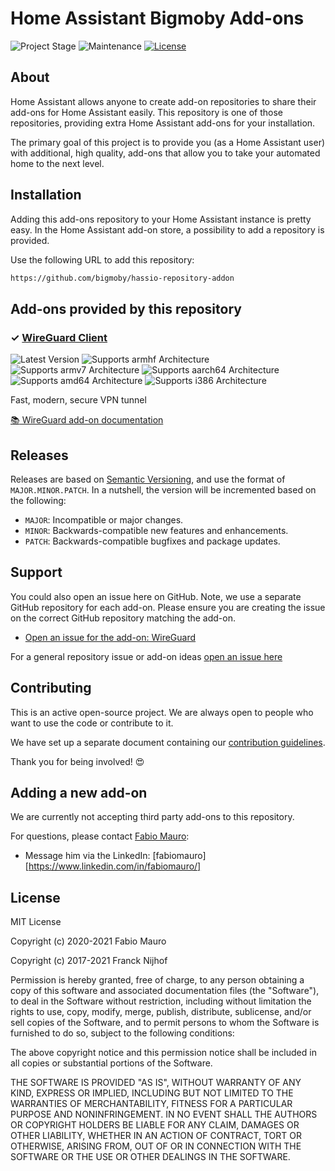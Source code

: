 # Home Assistant Bigmoby Add-ons

![Project Stage][project-stage-shield]
![Maintenance][maintenance-shield]
[![License][license-shield]](LICENSE.md)

## About

Home Assistant allows anyone to create add-on repositories to share their
add-ons for Home Assistant easily. This repository is one of those repositories,
providing extra Home Assistant add-ons for your installation.

The primary goal of this project is to provide you (as a Home Assistant user)
with additional, high quality, add-ons that allow you to take your automated
home to the next level.

## Installation

Adding this add-ons repository to your Home Assistant instance is pretty easy. In the
Home Assistant add-on store, a possibility to add a repository is provided.

Use the following URL to add this repository:

```txt
https://github.com/bigmoby/hassio-repository-addon
```

## Add-ons provided by this repository

### &#10003; [WireGuard Client][addon-wireguard-client]

![Latest Version][wireguard-client-version-shield]
![Supports armhf Architecture][wireguard-client-armhf-shield]
![Supports armv7 Architecture][wireguard-client-armv7-shield]
![Supports aarch64 Architecture][wireguard-client-aarch64-shield]
![Supports amd64 Architecture][wireguard-client-amd64-shield]
![Supports i386 Architecture][wireguard-client-i386-shield]

Fast, modern, secure VPN tunnel

[:books: WireGuard add-on documentation][addon-doc-wireguard-client]

## Releases

Releases are based on [Semantic Versioning][semver], and use the format
of ``MAJOR.MINOR.PATCH``. In a nutshell, the version will be incremented
based on the following:

- ``MAJOR``: Incompatible or major changes.
- ``MINOR``: Backwards-compatible new features and enhancements.
- ``PATCH``: Backwards-compatible bugfixes and package updates.

## Support

You could also open an issue here on GitHub. Note, we use a separate
GitHub repository for each add-on. Please ensure you are creating the issue
on the correct GitHub repository matching the add-on.

- [Open an issue for the add-on: WireGuard][wireguard-client-issue]

For a general repository issue or add-on ideas [open an issue here][issue]

## Contributing

This is an active open-source project. We are always open to people who want to
use the code or contribute to it.

We have set up a separate document containing our
[contribution guidelines](CONTRIBUTING.md).

Thank you for being involved! :heart_eyes:

## Adding a new add-on

We are currently not accepting third party add-ons to this repository.

For questions, please contact [Fabio Mauro][bigmoby]:

- Message him via the LinkedIn: [fabiomauro][https://www.linkedin.com/in/fabiomauro/]

## License

MIT License

Copyright (c) 2020-2021 Fabio Mauro

Copyright (c) 2017-2021 Franck Nijhof

Permission is hereby granted, free of charge, to any person obtaining a copy
of this software and associated documentation files (the "Software"), to deal
in the Software without restriction, including without limitation the rights
to use, copy, modify, merge, publish, distribute, sublicense, and/or sell
copies of the Software, and to permit persons to whom the Software is
furnished to do so, subject to the following conditions:

The above copyright notice and this permission notice shall be included in all
copies or substantial portions of the Software.

THE SOFTWARE IS PROVIDED "AS IS", WITHOUT WARRANTY OF ANY KIND, EXPRESS OR
IMPLIED, INCLUDING BUT NOT LIMITED TO THE WARRANTIES OF MERCHANTABILITY,
FITNESS FOR A PARTICULAR PURPOSE AND NONINFRINGEMENT. IN NO EVENT SHALL THE
AUTHORS OR COPYRIGHT HOLDERS BE LIABLE FOR ANY CLAIM, DAMAGES OR OTHER
LIABILITY, WHETHER IN AN ACTION OF CONTRACT, TORT OR OTHERWISE, ARISING FROM,
OUT OF OR IN CONNECTION WITH THE SOFTWARE OR THE USE OR OTHER DEALINGS IN THE
SOFTWARE.

[addon-wireguard-client]: https://github.com/bigmoby/addon-wireguard-client
[addon-doc-wireguard-client]: https://github.com/bigmoby/addon-wireguard-client/blob/main/README.md
[wireguard-client-issue]: https://github.com/bigmoby/addon-wireguard-client/issues
[wireguard-client-version-shield]: https://img.shields.io/badge/version-0.0.4-blue.svg
[wireguard-client-aarch64-shield]: https://img.shields.io/badge/aarch64-yes-green.svg
[wireguard-client-amd64-shield]: https://img.shields.io/badge/amd64-yes-green.svg
[wireguard-client-armhf-shield]: https://img.shields.io/badge/armhf-yes-green.svg
[wireguard-client-armv7-shield]: https://img.shields.io/badge/armv7-yes-green.svg
[wireguard-client-i386-shield]: https://img.shields.io/badge/i386-yes-green.svg

[awesome-shield]: https://img.shields.io/badge/awesome%3F-yes-brightgreen.svg
[awesome]: https://awesome-ha.com

[bigmoby]: https://github.com/bigmoby

[issue]: https://github.com/hassio-addons/repository/issues
[license-shield]: https://img.shields.io/github/license/hassio-addons/repository.svg
[maintenance-shield]: https://img.shields.io/maintenance/yes/2021.svg
[project-stage-shield]: https://img.shields.io/badge/project%20stage-production%20ready-brightgreen.svg

[semver]: http://semver.org/spec/v2.0.0.html